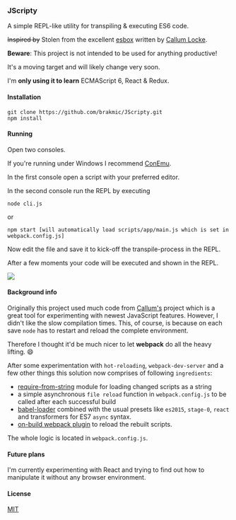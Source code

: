 ### JScripty

A simple REPL-like utility for transpiling & executing ES6 code.

<del>Inspired by</del> Stolen from the excellent [esbox](https://github.com/callumlocke/esbox)
written by [Callum Locke](https://twitter.com/callumlocke).

**Beware**: This project is not intended to be used for anything productive!

It's a moving target and will likely change very soon.

I'm __only using it to learn__ ECMAScript 6, React & Redux.

#### Installation

```
git clone https://github.com/brakmic/JScripty.git
npm install
```

#### Running

Open two consoles.

If you're running under Windows I recommend [ConEmu](https://conemu.github.io/).

In the first console open a script with your preferred editor.

In the second console run the REPL by executing

```
node cli.js
```

or

```
npm start [will automatically load scripts/app/main.js which is set in webpack.config.js]
```


Now edit the file and save it to kick-off the transpile-process in the REPL.

After a few moments your code will be executed and shown in the REPL.

<img src="http://fs5.directupload.net/images/160325/76wmrqdx.png"/>

#### Background info

Originally this project used much code from [Callum's](https://github.com/callumlocke/esbox) project which is a great tool for experimenting with newest JavaScript features. However, I didn't like the slow compilation times.
This, of course, is because on each save `node` has to restart and reload the complete environment.

Therefore I thought it'd be much nicer to let **webpack** do all the heavy lifting. :smile:

After some experimentation with `hot-reloading`, `webpack-dev-server` and a few other things this solution now comprises of following `ingredients`:

- [require-from-string](https://www.npmjs.com/package/require-from-string) module for loading changed scripts as a string
- a simple asynchronous `file reload` function in `webpack.config.js` to be called after each successful build
- [babel-loader](https://www.npmjs.com/package/babel-loader) combined with the usual presets like `es2015`, `stage-0`, `react` and transformers for ES7 `async` syntax.
- [on-build webpack plugin](https://www.npmjs.com/package/on-build-webpack) to reload the rebuilt scripts.

The whole logic is located in `webpack.config.js`.

#### Future plans

I'm currently experimenting with React and trying to find out how to manipulate it without any browser environment.

#### License

[MIT](https://github.com/brakmic/JScripty/blob/master/LICENSE)
